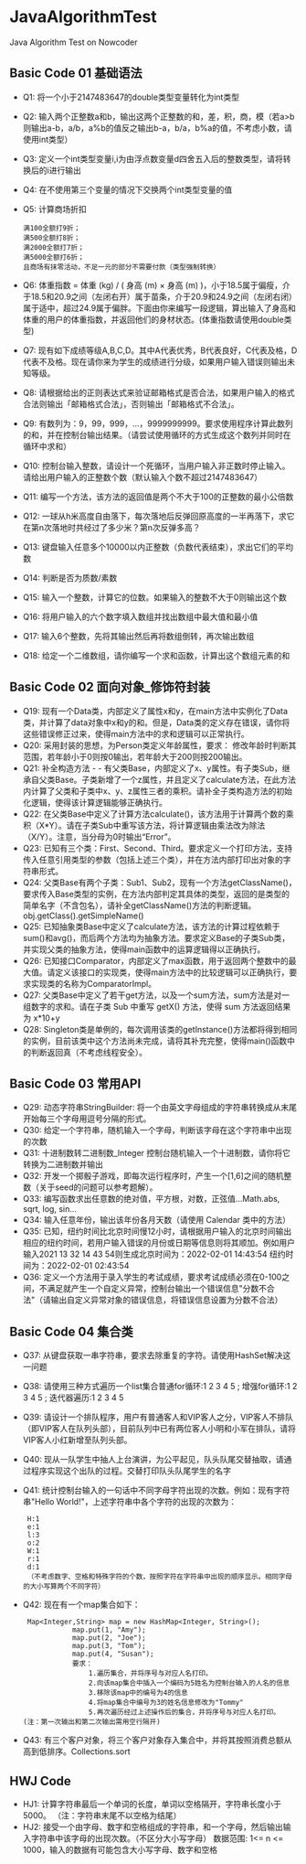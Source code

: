 # JavaAlgorithmTest
Java Algorithm Test on Nowcoder

## Basic Code 01 基础语法

- Q1: 将一个小于2147483647的double类型变量转化为int类型
- Q2: 输入两个正整数a和b，输出这两个正整数的和，差，积，商，模（若a>b则输出a-b，a/b，a%b的值反之输出b-a，b/a，b%a的值，不考虑小数，请使用int类型）
- Q3: 定义一个int类型变量i,i为由浮点数变量d四舍五入后的整数类型，请将转换后的i进行输出
- Q4: 在不使用第三个变量的情况下交换两个int类型变量的值
- Q5: 计算商场折扣

      满100全额打9折；
      满500全额打8折；
      满2000全额打7折；
      满5000全额打6折；
      且商场有抹零活动，不足一元的部分不需要付款（类型强制转换）
      
- Q6: 体重指数 = 体重 (kg) / ( 身高 (m) × 身高 (m) )，小于18.5属于偏瘦，介于18.5和20.9之间（左闭右开）属于苗条，介于20.9和24.9之间（左闭右闭）属于适中，超过24.9属于偏胖。下面由你来编写一段逻辑，算出输入了身高和体重的用户的体重指数，并返回他们的身材状态。(体重指数请使用double类型)
- Q7: 现有如下成绩等级A,B,C,D。其中A代表优秀，B代表良好，C代表及格，D代表不及格。现在请你来为学生的成绩进行分级，如果用户输入错误则输出未知等级。
- Q8: 请根据给出的正则表达式来验证邮箱格式是否合法，如果用户输入的格式合法则输出「邮箱格式合法」，否则输出「邮箱格式不合法」。
- Q9: 有数列为：9，99，999，...，9999999999。要求使用程序计算此数列的和，并在控制台输出结果。（请尝试使用循环的方式生成这个数列并同时在循环中求和）
- Q10: 控制台输入整数，请设计一个死循环，当用户输入非正数时停止输入。请给出用户输入的正整数个数（默认输入个数不超过2147483647）
- Q11: 编写一个方法，该方法的返回值是两个不大于100的正整数的最小公倍数
- Q12: 一球从h米高度自由落下，每次落地后反弹回原高度的一半再落下，求它在第n次落地时共经过了多少米？第n次反弹多高？
- Q13: 键盘输入任意多个10000以内正整数（负数代表结束），求出它们的平均数
- Q14: 判断是否为质数/素数
- Q15: 输入一个整数，计算它的位数。如果输入的整数不大于0则输出这个数
- Q16: 将用户输入的六个数字填入数组并找出数组中最大值和最小值
- Q17: 输入6个整数，先将其输出然后再将数组倒转，再次输出数组
- Q18: 给定一个二维数组，请你编写一个求和函数，计算出这个数组元素的和


## Basic Code 02 面向对象_修饰符封装

- Q19: 现有一个Data类，内部定义了属性x和y，在main方法中实例化了Data类，并计算了data对象中x和y的和。但是，Data类的定义存在错误，请你将这些错误修正过来，使得main方法中的求和逻辑可以正常执行。
- Q20: 采用封装的思想，为Person类定义年龄属性，要求：
       修改年龄时判断其范围，若年龄小于0则按0输出，若年龄大于200则按200输出。
- Q21: 补全构造方法  - -  有父类Base，内部定义了x、y属性。有子类Sub，继承自父类Base。子类新增了一个z属性，并且定义了calculate方法，在此方法内计算了父类和子类中x、y、z属性三者的乘积。请补全子类构造方法的初始化逻辑，使得该计算逻辑能够正确执行。
- Q22: 在父类Base中定义了计算方法calculate()，该方法用于计算两个数的乘积（X*Y）。请在子类Sub中重写该方法，将计算逻辑由乘法改为除法（X/Y）。注意，当分母为0时输出“Error”。
- Q23: 已知有三个类：First、Second、Third。要求定义一个打印方法，支持传入任意引用类型的参数（包括上述三个类），并在方法内部打印出对象的字符串形式。
- Q24: 父类Base有两个子类：Sub1、Sub2，现有一个方法getClassName()，要求传入Base类型的实例，在方法内部判定其具体的类型，返回的是类型的简单名字（不含包名），请补全getClassName()方法的判断逻辑。obj.getClass().getSimpleName()
- Q25: 已知抽象类Base中定义了calculate方法，该方法的计算过程依赖于sum()和avg()，而后两个方法均为抽象方法。要求定义Base的子类Sub类，并实现父类的抽象方法，使得main函数中的运算逻辑得以正确执行。
- Q26: 已知接口Comparator，内部定义了max函数，用于返回两个整数中的最大值。请定义该接口的实现类，使得main方法中的比较逻辑可以正确执行，要求实现类的名称为ComparatorImpl。
- Q27: 父类Base中定义了若干get方法，以及一个sum方法，sum方法是对一组数字的求和。请在子类 Sub 中重写 getX() 方法，使得 sum 方法返回结果为 x*10+y
- Q28: Singleton类是单例的，每次调用该类的getInstance()方法都将得到相同的实例，目前该类中这个方法尚未完成，请将其补充完整，使得main()函数中的判断返回真（不考虑线程安全）。


## Basic Code 03 常用API

- Q29: 动态字符串StringBuilder: 将一个由英文字母组成的字符串转换成从末尾开始每三个字母用逗号分隔的形式。
- Q30: 给定一个字符串，随机输入一个字母，判断该字母在这个字符串中出现的次数
- Q31: 十进制数转二进制数_Integer 控制台随机输入一个十进制数，请你将它转换为二进制数并输出
- Q32: 开发一个掷骰子游戏，即每次运行程序时，产生一个[1,6]之间的随机整数（关于seed的问题可以参考题解）。
- Q33: 编写函数求出任意数的绝对值，平方根，对数，正弦值...Math.abs, sqrt, log, sin...
- Q34: 输入任意年份，输出该年份各月天数（请使用 Calendar 类中的方法）
- Q35: 已知，纽约时间比北京时间慢12小时，请根据用户输入的北京时间输出相应的纽约时间，若用户输入错误的月份或日期等信息则将其顺加。例如用户输入2021 13 32 14 43 54则生成北京时间为：2022-02-01 14:43:54 纽约时间为：2022-02-01 02:43:54
- Q36: 定义一个方法用于录入学生的考试成绩，要求考试成绩必须在0-100之间，不满足就产生一个自定义异常，控制台输出一个错误信息"分数不合法"（请输出自定义异常对象的错误信息，将错误信息设置为分数不合法）


## Basic Code 04 集合类

- Q37: 从键盘获取一串字符串，要求去除重复的字符。请使用HashSet解决这一问题
- Q38: 请使用三种方式遍历一个list集合普通for循环:1 2 3 4 5 ; 增强for循环:1 2 3 4 5 ; 迭代器遍历:1 2 3 4 5 
- Q39: 请设计一个排队程序，用户有普通客人和VIP客人之分，VIP客人不排队（即VIP客人在队列头部），目前队列中已有两位客人小明和小军在排队，请将VIP客人小红新增至队列头部。
- Q40: 现从一队学生中抽人上台演讲，为公平起见，队头队尾交替抽取，请通过程序实现这个出队的过程。交替打印队头队尾学生的名字
- Q41: 统计控制台输入的一句话中不同字⺟字符出现的次数。例如：现有字符串"Hello World!"，上述字符串中各个字符的出现的次数为：
       
       H:1
       e:1
       l:3
       o:2
       W:1
       r:1
       d:1
       （不考虑数字、空格和特殊字符的个数，按照字符在字符串中出现的顺序显示。相同字母的大小写算两个不同字符）
- Q42: 现在有一个map集合如下：

       Map<Integer,String> map = new HashMap<Integer, String>();
                  map.put(1, "Amy");
                  map.put(2, "Joe");
                  map.put(3, "Tom");
                  map.put(4, "Susan");
                  要求：
                      1.遍历集合，并将序号与对应人名打印。
                      2.向该map集合中插入一个编码为5姓名为控制台输入的人名的信息
                      3.移除该map中的编号为4的信息
                      4.将map集合中编号为3的姓名信息修改为"Tommy"
                      5.再次遍历经过上述操作后的集合，并将序号与对应人名打印。(注：第一次输出和第二次输出需用空行隔开)

- Q43: 有三个客户对象，将三个客户对象存入集合中，并将其按照消费总额从高到低排序。Collections.sort



## HWJ Code

- HJ1: 计算字符串最后一个单词的长度，单词以空格隔开，字符串长度小于5000。
       （注：字符串末尾不以空格为结尾）
- HJ2: 接受一个由字母、数字和空格组成的字符串，和一个字母，然后输出输入字符串中该字母的出现次数。（不区分大小写字母）
       数据范围: 1<= n <= 1000，输入的数据有可能包含大小写字母、数字和空格



